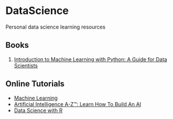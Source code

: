 # DataScience
Personal data science learning resources
<h2>Books</h2>

<ol>
  <li><a href="https://www.amazon.com/Introduction-Machine-Learning-Python-Scientists/dp/1449369413">Introduction to Machine Learning with Python: A Guide for Data Scientists</a></li>
</ol> 
<h2>Online Tutorials</h2>
<ul>
  <li><a href="https://www.coursera.org/learn/machine-learning">Machine Learning</a></li>
  <li><a href="https://www.udemy.com/artificial-intelligence-az/">Artificial Intelligence A-Z™: Learn How To Build An AI</a></li>
   <li><a href="https://app.pluralsight.com/library/courses/r-data-science/table-of-contents">Data Science with R</a></li>
</ul>
